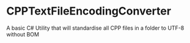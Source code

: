 # CPPTextFileEncodingConverter
A basic C# Utility that will standardise all CPP files in a folder to UTF-8 without BOM
